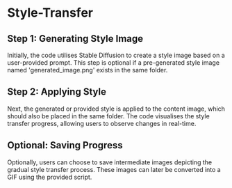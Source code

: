 # Style-Transfer
## Step 1: Generating Style Image
Initially, the code utilises Stable Diffusion to create a style image based on a user-provided prompt. This step is optional if a pre-generated style image named 'generated_image.png' exists in the same folder.
## Step 2: Applying Style
Next, the generated or provided style is applied to the content image, which should also be placed in the same folder. The code visualises the style transfer progress, allowing users to observe changes in real-time.
## Optional: Saving Progress
Optionally, users can choose to save intermediate images depicting the gradual style transfer process. These images can later be converted into a GIF using the provided script.
